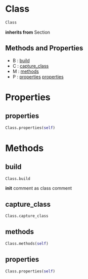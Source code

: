 # Class



``` python
Class
```




**inherits from** Section 

## Methods and Properties
- B : [build](#build) 
- C : [capture_class](#capture_class) 
- M : [methods](#methods) 
- P : [properties](#properties) [properties](#properties) 

# Properties

## properties

``` python
Class.properties(self)
```





# Methods

## build

``` python
Class.build
```

__init__ comment as class comment



## capture_class

``` python
Class.capture_class
```




## methods

``` python
Class.methods(self)
```




## properties

``` python
Class.properties(self)
```





